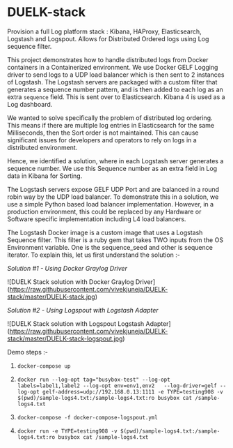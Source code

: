 # DUELK-stack
Provision a full Log platform stack : Kibana, HAProxy, Elasticsearch, Logstash and Logspout. Allows for Distributed Ordered logs using Log sequence filter.

This project demonstrates how to handle distributed logs from Docker containers in a Containerized environment. We use Docker GELF Logging driver to send logs to a UDP load balancer which is then sent to 2 instances of Logstash. The Logstash servers are packaged with a custom filter that generates a sequence number pattern, and is then added to each log as an extra `sequence` field. This is sent over to Elasticsearch. Kibana 4 is used as a Log dashboard. 

We wanted to solve specifically the problem of distributed log ordering. This means if there are multiple log entries in Elasticsearch for the same Milliseconds, then the Sort order is not maintained. This can cause significant issues for developers and operators to rely on logs in a distributed environment. 

Hence, we identified a solution, where in each Logstash server generates a sequence number. We use this Sequence number as an extra field in Log data in Kibana for Sorting. 

The Logstash servers expose GELF UDP Port and are balanced in a round robin way by the UDP load balancer. To demonstrate this in a solution, we use a simple Python based load balancer implementation. However, in a production environment, this could be replaced by any Hardware or Software specific implementation including L4 load balancers.

The Logstash Docker image is a custom image that uses a Logstash Sequence filter. This filter is a ruby gem that takes TWO inputs from the OS Environment variable. One is the sequence_seed and other is sequence iterator. To explain this, let us first understand the solution :-

*Solution #1 - Using Docker Graylog Driver*

![DUELK Stack solution with Docker Graylog Driver]
(https://raw.githubusercontent.com/vivekjuneja/DUELK-stack/master/DUELK-stack.jpg)

*Solution #2 - Using Logspout with Logstash Adapter*

![DUELK Stack solution with Logspout Logstash Adapter]
(https://raw.githubusercontent.com/vivekjuneja/DUELK-stack/master/DUELK-stack-logspout.jpg)


Demo steps :-

1. `docker-compose up`

2. `docker run --log-opt tag="busybox-test" --log-opt labels=label1,label2 --log-opt env=env1,env2   --log-driver=gelf --log-opt gelf-address=udp://192.168.0.13:1111 -e TYPE=testing908 -v $(pwd)/sample-logs4.txt:/sample-logs4.txt:ro busybox cat /sample-logs4.txt`


3. `docker-compose -f docker-compose-logspout.yml`

4. `docker run -e TYPE=testing908 -v $(pwd)/sample-logs4.txt:/sample-logs4.txt:ro busybox cat /sample-logs4.txt`
